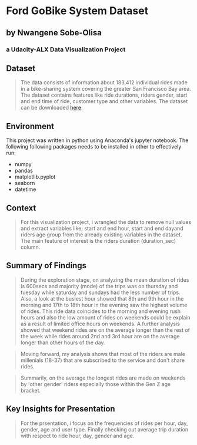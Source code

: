 # Ford GoBike System Dataset
## by Nwangene Sobe-Olisa
### a Udacity-ALX Data Visualization Project

## Dataset

> The data consists of information about 183,412 individual rides made in a bike-sharing system covering the greater San Francisco Bay area. The dataset contains features like ride durations, riders gender, start and end time of ride, customer type and other variables. The dataset can be downloaded [here](https://video.udacity-data.com/topher/2020/October/5f91cf38_201902-fordgobike-tripdata/201902-fordgobike-tripdata.csv/).

## Environment
This project was written in python using Anaconda's jupyter notebook. The following following packages needs to be installed in other to effectively run:
* numpy
* pandas
* matplotlib.pyplot
* seaborn
* datetime

## Context
> For this visualization project, i wrangled the data to remove null values and extract variables like; start and end hour, start and end dayand riders age group from the already existing variables in the dataset.
> The main feature of interest is the riders duration (duration_sec) column. 

## Summary of Findings

>During the exploration stage, on analyzing the mean duration of rides is 600secs and majority (mode) of the trips was on thursday and tuesday while saturday and sundays had the less number of trips. Also, a look at the busiest hour showed that 8th and 9th hour in the morning and 17th to 18th hour in the evening saw the highest volume of rides. This ride data coincides to the morning and evening rush hours and also the low amount of rides on weekends could be explain as a result of limited office hours on weekends. A further analysis showed that weekend rides are on the average longer than the rest of the week while rides around 2nd and 3rd hour are on the average longer than other hours of the day. 

> Moving forward, my analysis shows that most of the riders are male millenials (18-37) that are subscribed to the service and don't share rides. 

> Summarily, on the average the longest rides are made on weekends by 'other gender' riders especially those within the Gen Z age bracket.

## Key Insights for Presentation

> For the prsentation, i focus on the frequencies of rides per hour, day, gender, age and user type. Finally checking out average trip duration with respect to ride hour, day, gender and age.